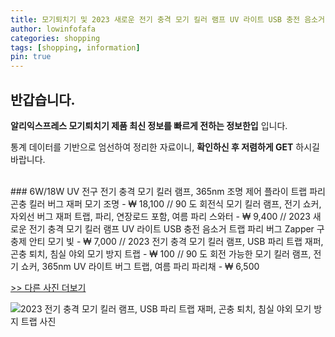```yaml
---
title: 모기퇴치기 및 2023 새로운 전기 충격 모기 킬러 램프 UV 라이트 USB 충전 음소거 트랩 파리 버그 Zapper 구충제 안티 모기 빛 
author: lowinfofafa
categories: shopping
tags: [shopping, information]
pin: true
---
```


## 반갑습니다. 

**알리익스프레스 모기퇴치기 제품 최신 정보를 빠르게 전하는 정보한입** 입니다.

통계 데이터를 기반으로 엄선하여 정리한 자료이니, **확인하신 후 저렴하게 GET** 하시길 바랍니다.

<br >
### 6W/18W UV 전구 전기 충격 모기 킬러 램프, 365nm 조명 제어 플라이 트랩 파리 곤충 킬러 버그 재퍼 모기 조명  - ₩ 18,100 // 90 도 회전식 모기 킬러 램프, 전기 쇼커, 자외선 버그 재퍼 트랩, 파리, 연장로드 포함, 여름 파리 스와터  - ₩ 9,400 // 2023 새로운 전기 충격 모기 킬러 램프 UV 라이트 USB 충전 음소거 트랩 파리 버그 Zapper 구충제 안티 모기 빛  - ₩ 7,000 // 2023 전기 충격 모기 킬러 램프, USB 파리 트랩 재퍼, 곤충 퇴치, 침실 야외 모기 방지 트랩  - ₩ 100 // 90 도 회전 가능한 모기 킬러 램프, 전기 쇼커, 365nm UV 라이트 버그 트랩, 여름 파리 파리채  - ₩ 6,500

[>> 다른 사진 더보기](https://alongwithus.com/모기퇴치기-1931)

![2023 전기 충격 모기 킬러 램프, USB 파리 트랩 재퍼, 곤충 퇴치, 침실 야외 모기 방지 트랩  사진](https://ae04.alicdn.com/kf/Sdc6369b0812e4ba99a56350590dd9dc1s/2023-Electric-Shock-Mosquito-Killer-Lamp-USB-Fly-Trap-Zapper-Insect-Killer-Repellent-Bedroom-Outdoor-Anti.jpg)
                        